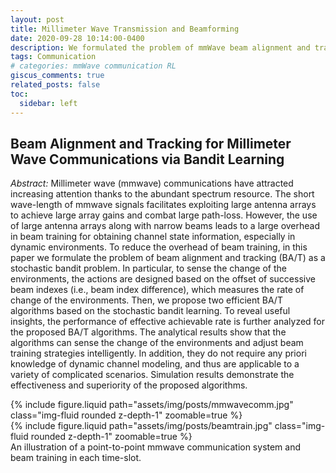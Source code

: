 ```yaml
---
layout: post
title: Millimeter Wave Transmission and Beamforming
date: 2020-09-28 10:14:00-0400
description: We formulated the problem of mmWave beam alignment and tracking (BA/T) as a stochastic bandit problem. The analytical results show that the algorithms can sense the change of the environments and adjust beam training strategies intelligently.
tags: Communication
# categories: mmWave communication RL
giscus_comments: true
related_posts: false
toc:
  sidebar: left
---
```


## Beam Alignment and Tracking for Millimeter Wave Communications via Bandit Learning

_Abstract:_ Millimeter wave (mmwave) communications have attracted increasing attention thanks to the abundant spectrum 
resource. The short wave-length of mmwave signals facilitates exploiting large antenna arrays to achieve large array 
gains and combat large path-loss. However, the use of large antenna arrays along with narrow beams leads to a large 
overhead in beam training for obtaining channel state information, especially in dynamic environments. To reduce the 
overhead of beam training, in this paper we formulate the problem of beam alignment and tracking (BA/T) as a stochastic 
bandit problem. In particular, to sense the change of the environments, the actions are designed based on the offset of 
successive beam indexes (i.e., beam index difference), which measures the rate of change of the environments. Then, we 
propose two efficient BA/T algorithms based on the stochastic bandit learning. To reveal useful insights, the performance 
of effective achievable rate is further analyzed for the proposed BA/T algorithms. The analytical results show that the 
algorithms can sense the change of the environments and adjust beam training strategies intelligently. In addition, they 
do not require any priori knowledge of dynamic channel modeling, and thus are applicable to a variety of complicated 
scenarios. Simulation results demonstrate the effectiveness and superiority of the proposed algorithms.

<div class="row mt-3">
    <div class="col-sm mt-3 mt-md-0">
        {% include figure.liquid path="assets/img/posts/mmwavecomm.jpg" class="img-fluid rounded z-depth-1" zoomable=true %}
    </div>
    <div class="col-sm mt-3 mt-md-0">
        {% include figure.liquid path="assets/img/posts/beamtrain.jpg" class="img-fluid rounded z-depth-1" zoomable=true %}
    </div>
</div>
<div class="caption">
    An illustration of a point-to-point mmwave communication system and beam training in each time-slot.
</div>